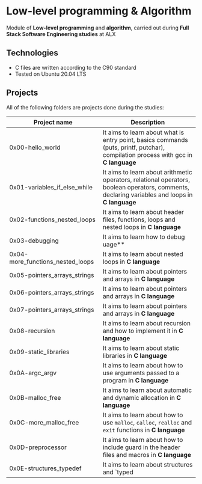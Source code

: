 # Low-level programming & Algorithm

Module of **Low-level programming** and **algorithm**, carried out during **Full Stack Software Engineering studies** at ALX 

## Technologies
* C files are written according to the C90 standard
* Tested on Ubuntu 20.04 LTS

## Projects
All of the following folders are projects done during the studies:

| Project name | Description |
| ------------ | ----------- |
| 0x00-hello_world | It aims to learn about what is entry point, basics commands (puts, printf, putchar), compilation process with gcc in **C language** |
| 0x01-variables_if_else_while | It aims to learn about arithmetic operators, relational operators, boolean operators, comments, declaring variables and loops in **C language** |
| 0x02-functions_nested_loops | It aims to learn about header files, functions, loops and nested loops in **C language** |
| 0x03-debugging | It aims to learn how to debug uage** |
| 0x04-more_functions_nested_loops | It aims to learn about nested loops in **C language** |
| 0x05-pointers_arrays_strings | It aims to learn about pointers and arrays in **C language** |
| 0x06-pointers_arrays_strings | It aims to learn about pointers and arrays in **C language** |
| 0x07-pointers_arrays_strings| It aims to learn about pointers and arrays in **C language** |
| 0x08-recursion| It aims to learn about recursion and how to implement it in **C language** |
| 0x09-static_libraries | It aims to learn about static libraries in **C language** |
| 0x0A-argc_argv | It aims to learn about how to use arguments passed to a program in **C language** |
| 0x0B-malloc_free | It aims to learn about automatic and dynamic allocation in **C language** |
| 0x0C-more_malloc_free | It aims to learn about how to use `malloc`, `calloc`, `realloc` and `exit` functions in **C language** |
| 0x0D-preprocessor | It aims to learn about how to include guard in the header files and macros in **C language** |
| 0x0E-structures_typedef | It aims to learn about structures and `typed |
